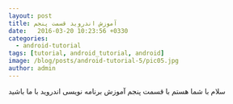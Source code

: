 ```yaml
---
layout: post
title: آموزش اندروید قسمت پنجم
date:   2016-03-20 10:23:56 +0330
categories:
  - android-tutorial
tags: [tutorial, android_tutorial, android]
image: /blog/posts/android-tutorial-5/pic05.jpg
author: admin
---
```


سلام
با شما هستم با قسمت پنجم آموزش برنامه نویسی اندروید
با ما باشید
